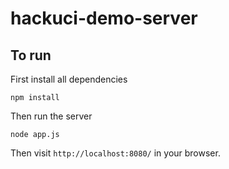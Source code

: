 # hackuci-demo-server
## To run
First install all dependencies
``` 
npm install
```
Then run the server
```
node app.js
```
Then visit ```http://localhost:8080/``` in your browser.
